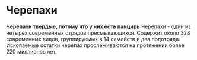 # Черепахи

**Черепахи твердые, потому что у них есть панцирь**
Черепахи - один из четырёх современных отрядов пресмыкающихся. Содержит около 328 современных видов, группируемых в 14 семейств и два подотряда. Ископаемые остатки черепах прослеживаются на протяжении более 220 миллионов лет.